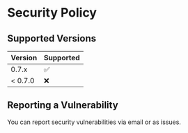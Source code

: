 # Security Policy

## Supported Versions
| Version | Supported          |
| ------- | ------------------ |
| 0.7.x   | :white_check_mark: |
| < 0.7.0   | :x:              |

## Reporting a Vulnerability
You can report security vulnerabilities via email or as issues.
